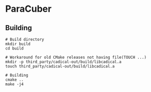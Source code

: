 ParaCuber
=========

Building
--------

	# Build directory
    mkdir build
	cd build

	# Workaround for old CMake releases not having file(TOUCH ...)
	mkdir -p third_party/cadical-out/build/libcadical.a
    touch third_party/cadical-out/build/libcadical.a

	# Building
	cmake ..
	make -j4
